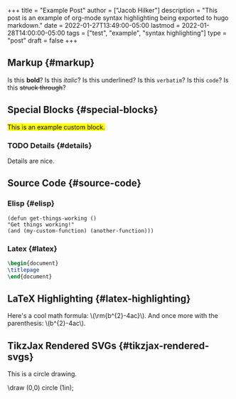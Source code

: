 +++
title = "Example Post"
author = ["Jacob Hilker"]
description = "This post is an example of org-mode syntax highlighting being exported to hugo markdown."
date = 2022-01-27T13:49:00-05:00
lastmod = 2022-01-28T14:00:00-05:00
tags = ["test", "example", "syntax highlighting"]
type = "post"
draft = false
+++

## Markup {#markup}

Is this **bold**? Is this _italic_? Is this <span class="underline">underlined</span>? Is this `verbatim`? Is this `code`? Is this ~~struck through~~?


## Special Blocks {#special-blocks}

<mark>This is an example custom block.</mark>


### <span class="org-todo todo TODO">TODO</span> Details {#details}

Details are nice.


## Source Code {#source-code}


### Elisp {#elisp}

```elisp
(defun get-things-working ()
"Get things working!"
(and (my-custom-function) (another-function)))
```


### Latex {#latex}

```latex
\begin{document}
\titlepage
\end{document}
```


## LaTeX Highlighting {#latex-highlighting}

Here's a cool math formula: \\(\rm{b^{2}-4ac}\\). And once more with the parenthesis: \\(b^{2}-4ac\\).


## TikzJax Rendered SVGs {#tikzjax-rendered-svgs}

This is a circle drawing.

<div caption="Picture of a circle" class="tikzjax">
  <div></div>

\draw (0,0) circle (1in);

</div>